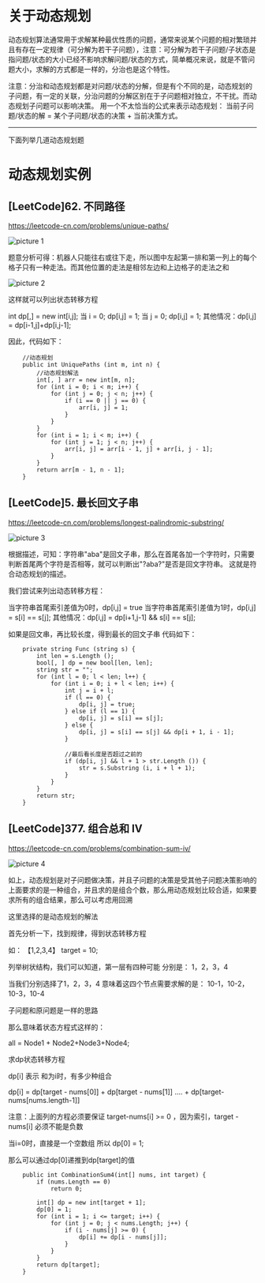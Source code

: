 # 关于动态规划

动态规划算法通常用于求解某种最优性质的问题，通常来说某个问题的相对繁琐并且有存在一定规律（可分解为若干子问题），注意：可分解为若干子问题/子状态是指问题/状态的大小已经不影响求解问题/状态的方式，简单概况来说，就是不管问题大小，求解的方式都是一样的，分治也是这个特性。

注意：分治和动态规划都是对问题/状态的分解，但是有个不同的是，动态规划的子问题，有一定的关联，分治问题的分解区别在于子问题相对独立，不干扰。而动态规划子问题可以影响决策。
用一个不太恰当的公式来表示动态规划：
当前子问题/状态的解 = 某个子问题/状态的决策 + 当前决策方式。

---

下面列举几道动态规划题

# 动态规划实例

## [LeetCode]62. 不同路径
https://leetcode-cn.com/problems/unique-paths/


![picture 1](../../../images/dda9b21dbbfd653c043afa87cf58de1ee7fe027e6d6235032ae7f2955c179270.png)  

题意分析可得：机器人只能往右或往下走，所以图中左起第一排和第一列上的每个格子只有一种走法。而其他位置的走法是相邻左边和上边格子的走法之和

![picture 2](../../../images/789fd04d551fb868f9a388307723861d214ffb753b726c8e06327903c4ed2707.png)  

这样就可以列出状态转移方程

int dp[,] = new int[i,j];
当 i = 0; dp[i,j] = 1;
当 j = 0; dp[i,j] = 1;
其他情况：dp[i,j] = dp[i-1,j]+dp[i,j-1];

因此，代码如下：

```
    //动态规划
    public int UniquePaths (int m, int n) {
        //动态规划解法
        int[, ] arr = new int[m, n];
        for (int i = 0; i < m; i++) {
            for (int j = 0; j < n; j++) {
                if (i == 0 || j == 0) {
                    arr[i, j] = 1;
                }
            }
        }
        for (int i = 1; i < m; i++) {
            for (int j = 1; j < n; j++) {
                arr[i, j] = arr[i - 1, j] + arr[i, j - 1];
            }
        }
        return arr[m - 1, n - 1];
    }
```

## [LeetCode]5. 最长回文子串
https://leetcode-cn.com/problems/longest-palindromic-substring/

![picture 3](../../../images/61eb5a52ac02a74f0983e14d7a39d02e5e114e99da6998642edec496087c35d5.png)

根据描述，可知：字符串"aba"是回文子串，那么在首尾各加一个字符时，只需要判断首尾两个字符是否相等，就可以判断出"?aba?"是否是回文字符串。
这就是符合动态规划的描述。

我们尝试来列出动态转移方程：

当字符串首尾索引差值为0时，dp[i,j] = true
当字符串首尾索引差值为1时，dp[i,j] = s[i] == s[j];
其他情况：dp[i,j] = dp[i+1,j-1] && s[i] == s[j];

如果是回文串，再比较长度，得到最长的回文子串
代码如下：

```
    private string Func (string s) {
        int len = s.Length ();
        bool[, ] dp = new bool[len, len];
        string str = "";
        for (int l = 0; l < len; l++) {
            for (int i = 0; i + l < len; i++) {
                int j = i + l;
                if (l == 0) {
                    dp[i, j] = true;
                } else if (l == 1) {
                    dp[i, j] = s[i] == s[j];
                } else {
                    dp[i, j] = s[i] == s[j] && dp[i + 1, i - 1];
                }

                //最后看长度是否超过之前的
                if (dp[i, j] && l + 1 > str.Length ()) {
                    str = s.Substring (i, i + l + 1);
                }
            }
        }
        return str;
    }
```

## [LeetCode]377. 组合总和 Ⅳ
https://leetcode-cn.com/problems/combination-sum-iv/

![picture 4](../../../images/7f1e8976f426795b020b6e68d201a4e0dd7ec386f263fef3cb0ab59bb560d993.png)  

如上，动态规划是对子问题做决策，并且子问题的决策是受其他子问题决策影响的
上面要求的是一种组合，并且求的是组合个数，那么用动态规划比较合适，如果要求所有的组合结果，那么可以考虑用回溯

这里选择的是动态规划的解法

首先分析一下，找到规律，得到状态转移方程

如： 【1,2,3,4】  target = 10;

列举树状结构，我们可以知道，第一层有四种可能
分别是： 1，2，3，4

当我们分别选择了1，2，3，4
意味着这四个节点需要求解的是： 10-1，10-2，10-3，10-4

子问题和原问题是一样的思路

那么意味着状态方程式这样的：

all = Node1 + Node2+Node3+Node4;

求dp状态转移方程

dp[i] 表示 和为i时，有多少种组合

dp[i] = dp[target - nums[0]] + dp[target - nums[1]] .... + dp[target-nums[nums.length-1]]

注意：上面列的方程必须要保证  target-nums[i] >= 0 ，因为索引，target - nums[i] 必须不能是负数

当i=0时，直接是一个空数组
所以
dp[0] = 1;

那么可以通过dp[0]递推到dp[target]的值

```
    public int CombinationSum4(int[] nums, int target) {
        if (nums.Length == 0)
            return 0;

        int[] dp = new int[target + 1];
        dp[0] = 1;
        for (int i = 1; i <= target; i++) {
            for (int j = 0; j < nums.Length; j++) {
                if (i - nums[j] >= 0) {
                    dp[i] += dp[i - nums[j]];
                }
            }
        }
        return dp[target];
    }
```